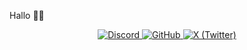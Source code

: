 Hallo ✌🏾

<p align="center">
  <a href="https://discord.com/users/1262097173894660160" target="_blank">
    <img src="https://img.shields.io/badge/Discord-5865F2?style=for-the-badge&logo=discord&logoColor=white" alt="Discord" />
  </a>
  
  <a href="https://github.com/1501henify" target="_blank">
    <img src="https://img.shields.io/badge/GitHub-181717?style=for-the-badge&logo=github&logoColor=white" alt="GitHub" />
  </a>

  <a href="https://x.com/IfyOke0?t=GtoxelFd3nH382iX-elIbA&s=09" target="_blank">
    <img src="https://img.shields.io/badge/X-1DA1F2?style=for-the-badge&logo=twitter&logoColor=white" alt="X (Twitter)" />
  </a>
</p>
